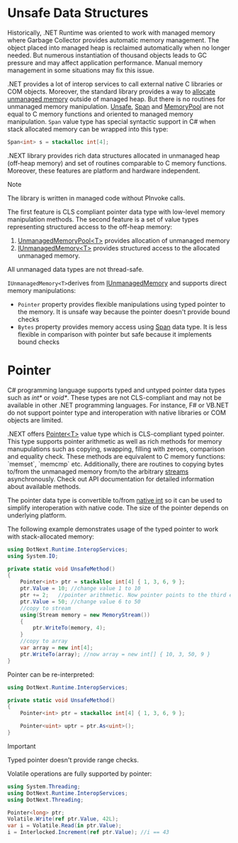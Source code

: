 Unsafe Data Structures
====
Historically, .NET Runtime was oriented to work with managed memory where Garbage Collector provides automatic memory management. The object placed into managed heap is reclaimed automatically when no longer needed. But numerous instantiation of thousand objects leads to GC pressure and may affect application performance. Manual memory management in some situations may fix this issue. 

.NET provides a lot of interop services to call external native C libraries or COM objects. Moreover, the standard library provides a way to [allocate unmanaged memory](https://docs.microsoft.com/en-us/dotnet/api/system.runtime.interopservices.marshal.allochglobal) outside of managed heap. But there is no routines for unmanaged memory manipulation. [Unsafe](https://docs.microsoft.com/en-us/dotnet/api/system.runtime.compilerservices.unsafe), [Span](https://docs.microsoft.com/en-us/dotnet/api/system.span-1) and [MemoryPool](https://docs.microsoft.com/en-us/dotnet/api/system.buffers.memorypool-1) are not equal to C memory functions and oriented to managed memory manipulation. `Span` value type has special syntactic support in C# when stack allocated memory can be wrapped into this type:
```csharp
Span<int> s = stackalloc int[4];
```

.NEXT library provides rich data structures allocated in unmanaged heap (off-heap memory) and set of routines comparable to C memory functions. Moreover, these features are platform and hardware independent. 

> [!NOTE]
> The library is written in managed code without PInvoke calls.

The first feature is CLS compliant pointer data type with low-level memory manipulation methods. The second feature is a set of value types representing structured access to the off-heap memory:

1. [UnmanagedMemoryPool&lt;T&gt;](xref:DotNext.Buffers.UnmanagedMemoryPool`1) provides allocation of unmanaged memory
1. [IUnmanagedMemory&lt;T&gt;](xref:DotNext.Runtime.InteropServices.IUnmanagedMemory`1) provides structured access to the allocated unmanaged memory.

All unmanaged data types are not thread-safe.

`IUnmanagedMemory<T>`derives from [IUnmanagedMemory](xref:DotNext.Runtime.InteropServices.IUnmanagedMemory) and supports direct memory manipulations:
* `Pointer` property provides flexible manipulations using typed pointer to the memory. It is unsafe way because the pointer doesn't provide bound checks
* `Bytes` property provides memory access using [Span](https://docs.microsoft.com/en-us/dotnet/api/system.span-1) data type. It is less flexible in comparison with pointer but safe because it implements bound checks

# Pointer
C# programming language supports typed and untyped pointer data types such as _int*_ or _void*_. These types are not CLS-compliant and may not be available in other .NET programming languages. For instance, F# or VB.NET do not support pointer type and interoperation with native libraries or COM objects are limited. 

.NEXT offers [Pointer&lt;T&gt;](xref:DotNext.Runtime.InteropServices.Pointer`1) value type which is CLS-compliant typed pointer. This type supports pointer arithmetic as well as rich methods for memory manupulations such as copying, swapping, filling with zeroes, comparison and equality check. These methods are equivalent to C memory functions: `memset`, `memcmp` etc. Additionally, there are routines to copying bytes to/from the unmanaged memory from/to the arbitrary [streams](https://docs.microsoft.com/en-us/dotnet/api/system.io.stream) asynchronously. Check out API documentation for detailed information about available methods.

The pointer data type is convertible to/from [native int](https://docs.microsoft.com/en-us/dotnet/api/system.intptr) so it can be used to simplify interoperation with native code. The size of the pointer depends on underlying platform.

The following example demonstrates usage of the typed pointer to work with stack-allocated memory:
```csharp
using DotNext.Runtime.InteropServices;
using System.IO;

private static void UnsafeMethod()
{
    Pointer<int> ptr = stackalloc int[4] { 1, 3, 6, 9 };
    ptr.Value = 10; //change value 1 to 10
    ptr += 2;   //pointer arithmetic. Now pointer points to the third element in stack-allocated array
    ptr.Value = 50; //change value 6 to 50
    //copy to stream
    using(Stream memory = new MemoryStream())
    {
        ptr.WriteTo(memory, 4);
    }
    //copy to array
    var array = new int[4];
    ptr.WriteTo(array); //now array = new int[] { 10, 3, 50, 9 }
}
```

Pointer can be re-interpreted:
```csharp
using DotNext.Runtime.InteropServices;

private static void UnsafeMethod()
{
    Pointer<int> ptr = stackalloc int[4] { 1, 3, 6, 9 };

    Pointer<uint> uptr = ptr.As<uint>();
}
```

> [!IMPORTANT]
> Typed pointer doesn't provide range checks.

Volatile operations are fully supported by pointer:
```csharp
using System.Threading;
using DotNext.Runtime.InteropServices;
using DotNext.Threading;

Pointer<long> ptr;
Volatile.Write(ref ptr.Value, 42L);
var i = Volatile.Read(in ptr.Value);
i = Interlocked.Increment(ref ptr.Value); //i == 43
```